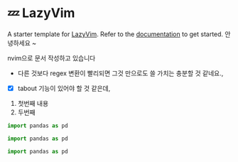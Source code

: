 # 💤 LazyVim

A starter template for [LazyVim](https://github.com/LazyVim/LazyVim).
Refer to the [documentation](https://lazyvim.github.io/installation) to get started.
안녕하세요 ~ 


nvim으로 문서 작성하고 있습니다

- 다른 것보다 regex 변환이 빨리되면 그것 만으로도 쓸 가치는 충분할 것 같네요., 
- [x] tabout 기능이 있어야 할 것 같은데, 

1. 첫번째 내용 
1. 두번째 

```python 
import pandas as pd
```
```python 
import pandas as pd
```
```python 
import pandas as pd
`````
